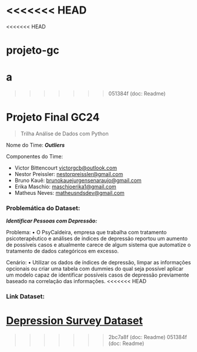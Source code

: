 <<<<<<< HEAD
=======
<<<<<<< HEAD
# projeto-gc
a
=======
>>>>>>> 051384f (doc: Readme)
# Projeto Final GC24
> Trilha Análise de Dados com Python

Nome do Time: ***Outliers***

Componentes do Time:

- Victor Bittencourt victorgcb@outlook.com
- Nestor Preissler: nestorpreissler@gmail.com
- Bruno Kauê: brunokauejurgensenaraujo@gmail.com
- Erika Maschio: maschioerika1@gmail.com
- Matheus Neves: matheusndsdev@gmail.com

### Problemática do Dataset:
***Identificar Pessoas com Depressão:***

Problema:
• O PsyCaldeira, empresa que trabalha com tratamento psicoterapêutico e análises de índices de depressão reportou um aumento de possíveis casos e atualmente carece de algum sistema que automatize o tratamento de dados categóricos em excesso.

Cenário:
• Utilizar os dados de índices de depressão, limpar as informações opcionais ou criar uma tabela com dummies do qual seja possível aplicar um modelo capaz de identificar possíveis casos de depressão previamente baseado na correlação das informações. 
<<<<<<< HEAD

### Link Dataset:
[Depression Survey Dataset](https://www.kaggle.com/datasets/sumansharmadataworld/depression-surveydataset-for-analysis/data)
=======
>>>>>>> 2bc7a8f (doc: Readme)
>>>>>>> 051384f (doc: Readme)
